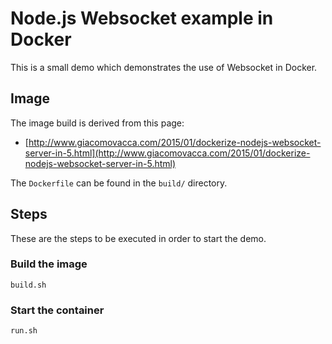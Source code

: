 # Node.js Websocket example in Docker

This is a small demo which demonstrates the use of Websocket in Docker.

## Image

The image build is derived from this page:

* [http://www.giacomovacca.com/2015/01/dockerize-nodejs-websocket-server-in-5.html](http://www.giacomovacca.com/2015/01/dockerize-nodejs-websocket-server-in-5.html)

The `Dockerfile` can be found in the `build/` directory.


## Steps

These are the steps to be executed in order to start the demo.

### Build the image

~~~~
build.sh
~~~~

### Start the container


~~~~
run.sh
~~~~


